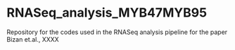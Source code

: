 # RNASeq_analysis_MYB47MYB95
Repository for the codes used in the RNASeq analysis pipeline for the paper Bizan et.al., XXXX
